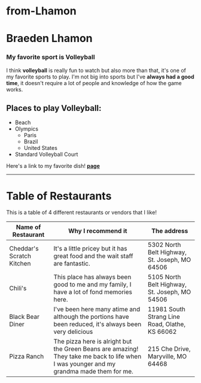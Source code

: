 # from-Lhamon

# Braeden Lhamon
### My favorite sport is Volleyball
I think **volleyball** is really fun to watch but also more than that, it's one of my favorite sports to play. I'm not big into sports but I've **always had a good time**, it doesn't require a lot of people and knowledge of how the game works.

## Places to play Volleyball: 
* Beach
* Olympics
	* Paris
	* Brazil
	* United States
* Standard Volleyball Court

Here's a link to my favorite dish! **[page](MyDish.md)**

---

# Table of Restaurants
This is a table of 4 different restaurants or vendors that I like!

| Name of Restaurant | Why I recommend it | The address |
|--- | --- | --- |
|Cheddar's Scratch Kitchen| It's a little pricey but it has great food and the wait staff are fantastic. |5302 North Belt Highway, St. Joseph, MO 64506|
|Chili's| This place has always been good to me and my family, I have a lot of fond memories here. |5105 North Belt Highway, St. Joseph, MO 54506| 
|Black Bear Diner|I've been here many atime and although the portions have been reduced, it's always been very delicious|11981 South Strang Line Road, Olathe, KS 66062|
|Pizza Ranch|The pizza here is alright but the Green Beans are amazing! They take me back to life when I was younger and my grandma made them for me.|215 Che Drive, Maryville, MO 64468|
